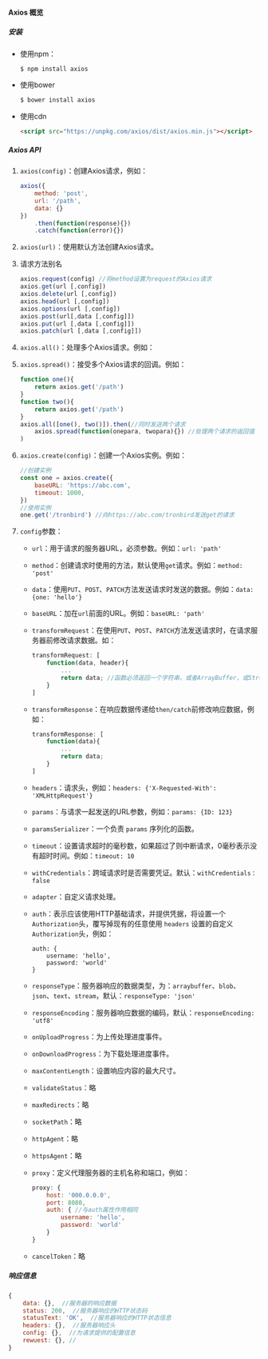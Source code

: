 #### Axios 概览

##### 安装

- 使用npm：

  ```javascript
  $ npm install axios
  ```

- 使用bower

  ```javascript
  $ bower install axios
  ```

- 使用cdn

  ```html
  <script src="https://unpkg.com/axios/dist/axios.min.js"></script>
  ```

##### Axios API

1. `axios(config)`：创建Axios请求，例如：

   ```javascript
   axios({
       method: 'post',
       url: '/path',
       data: {}
   })
       .then(function(response){})
       .catch(function(error){})
   ```

2. `axios(url)`：使用默认方法创建Axios请求。

3. 请求方法别名

   ```javascript
   axios.request(config) //将method设置为request的Axios请求
   axios.get(url [,config])
   axios.delete(url [,config])
   axios.head(url [,config])
   axios.options(url [,config])
   axios.post(url[,data [,config]])
   axios.put(url [,data [,config]])
   axios.patch(url [,data [,config]])
   ```

4. `axios.all()`：处理多个Axios请求。例如：

5. `axios.spread()`：接受多个Axios请求的回调。例如：

   ```javascript
   function one(){
       return axios.get('/path')
   }
   function two(){
       return axios.get('/path')
   }
   axios.all([one(), two()]).then(//同时发送两个请求
       axios.spread(function(onepara, twopara){}) //处理两个请求的返回值
   )
   ```

   

6. `axios.create(config)`：创建一个Axios实例。例如：

   ```javascript
   //创建实例
   const one = axios.create({
       baseURL: 'https://abc.com',
       timeout: 1000,
   })
   //使用实例
   one.get('/tronbird') //向https://abc.com/tronbird发送get的请求
   ```

7. `config`参数：

   - ```url```：用于请求的服务器URL，必须参数。例如：```url: 'path'``` 

   - ```method```：创建请求时使用的方法，默认使用```get```请求。例如：```method: 'post'``` 

   - ```data```：使用```PUT```、```POST```、```PATCH```方法发送请求时发送的数据。例如：```data: {one: 'hello'}```

   - ```baseURL```：加在```url```前面的URL。例如：```baseURL: 'path'``` 

   - ```transformRequest```：在使用```PUT```、```POST```、```PATCH```方法发送请求时，在请求服务器前修改请求数据。如：

     ```javascript
     transformRequest: [
         function(data, header){
             ...
             return data; //函数必须返回一个字符串，或者ArrayBuffer，或Stream。
         }
     ]
     ```

   - ```transformResponse```：在响应数据传递给```then/catch```前修改响应数据，例如：

     ```javascript
     transformResponse: [
         function(data){
             ...
             return data;
         }
     ]
     ```

   - ```headers```：请求头，例如：`headers: {'X-Requested-With': 'XMLHttpRequest'}`

   - ```params```：与请求一起发送的URL参数，例如：`params: {ID: 123}`

   - ```paramsSerializer```：一个负责 `params` 序列化的函数。

   - ```timeout```：设置请求超时的毫秒数，如果超过了则中断请求，0毫秒表示没有超时时间。例如：```timeout: 10```

   - ```withCredentials```：跨域请求时是否需要凭证。默认：```withCredentials：false``` 

   - ```adapter```：自定义请求处理。

   - ```auth```：表示应该使用HTTP基础请求，并提供凭据，将设置一个```Authorization```头，覆写掉现有的任意使用 `headers` 设置的自定义 `Authorization`头，例如：

     ```
     auth: {
         username: 'hello',
         password: 'world'
     }
     ```

   - ```responseType```：服务器响应的数据类型，为：`arraybuffer`、`blob`、`json`、`text`、`stream`，默认：`responseType: 'json'`

   - `responseEncoding`：服务器响应数据的编码，默认：`responseEncoding: 'utf8'`

   - `onUploadProgress`：为上传处理进度事件。

   - `onDownloadProgress`：为下载处理进度事件。

   - `maxContentLength`：设置响应内容的最大尺寸。

   - `validateStatus`：略

   - `maxRedirects`：略

   - `socketPath`：略

   - `httpAgent`：略

   - `httpsAgent`：略

   - `proxy`：定义代理服务器的主机名称和端口，例如：

     ```javascript
     proxy: {
         host: '000.0.0.0',
         port: 8080,
         auth: { //与auth属性作用相同
             username: 'hello',
             password: 'world'
         }
     }
     ```

   - `cancelToken`：略

##### 响应信息

```javascript
{
    data: {},  //服务器的响应数据
    status: 200,  //服务器响应的HTTP状态码
    statusText: 'OK',  //服务器响应的HTTP状态信息
    headers: {},  //服务器响应头
    config: {},  //为请求提供的配置信息
    rewuest: {}, //
}
```

